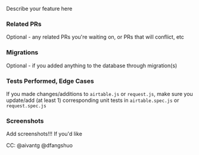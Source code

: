 Describe your feature here

### Related PRs

Optional - any related PRs you're waiting on, or PRs that will conflict, etc

### Migrations

Optional - if you added anything to the database through migration(s)

### Tests Performed, Edge Cases

If you made changes/additions to `airtable.js` or `request.js`, 
make sure you update/add (at least 1) corresponding unit tests
in `airtable.spec.js` or `request.spec.js`

### Screenshots

Add screenshots!!! If you'd like

CC: @aivantg @dfangshuo

